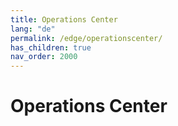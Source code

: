 ```yaml
---
title: Operations Center
lang: "de"
permalink: /edge/operationscenter/
has_children: true
nav_order: 2000
---
```


# Operations Center

